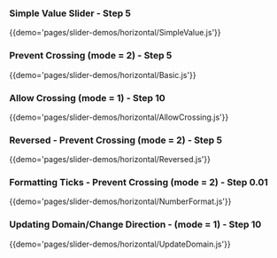 ### Simple Value Slider - Step 5 
{{demo='pages/slider-demos/horizontal/SimpleValue.js'}}

### Prevent Crossing (mode = 2) - Step 5 
{{demo='pages/slider-demos/horizontal/Basic.js'}}

### Allow Crossing (mode = 1) - Step 10
{{demo='pages/slider-demos/horizontal/AllowCrossing.js'}}

### Reversed - Prevent Crossing (mode = 2) - Step 5 
{{demo='pages/slider-demos/horizontal/Reversed.js'}}

### Formatting Ticks - Prevent Crossing (mode = 2) - Step 0.01
{{demo='pages/slider-demos/horizontal/NumberFormat.js'}}

### Updating Domain/Change Direction - (mode = 1) - Step 10
{{demo='pages/slider-demos/horizontal/UpdateDomain.js'}}
